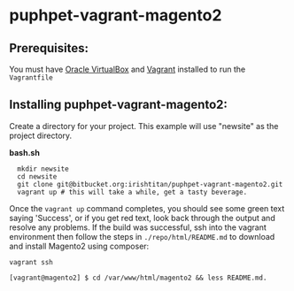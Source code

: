 # puphpet-vagrant-magento2

## Prerequisites:
You must have [Oracle VirtualBox](https://www.virtualbox.org/wiki/Downloads) and [Vagrant](https://www.vagrantup.com/downloads.html) installed to run the `Vagrantfile`
## Installing puphpet-vagrant-magento2:
Create a directory for your project. This example will use "newsite" as the project directory.

**bash.sh**

```
  mkdir newsite
  cd newsite
  git clone git@bitbucket.org:irishtitan/puphpet-vagrant-magento2.git
  vagrant up # this will take a while, get a tasty beverage.
```

Once the ```vagrant up``` command completes, you should see some green text saying 'Success', or if you get red text, look back through the output and resolve any problems. If the build was successful, ssh into the vagrant environment then follow the steps in ```./repo/html/README.md``` to download and install Magento2 using composer:

```
vagrant ssh

[vagrant@magento2] $ cd /var/www/html/magento2 && less README.md.
```